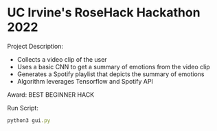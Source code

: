 # UC Irvine's RoseHack Hackathon 2022

Project Description:
- Collects a video clip of the user
- Uses a basic CNN to get a summary of emotions from the video clip
- Generates a Spotify playlist that depicts the summary of emotions
- Algorithm leverages Tensorflow and Spotify API

Award: BEST BEGINNER HACK

Run Script:

```rb
python3 gui.py
```

